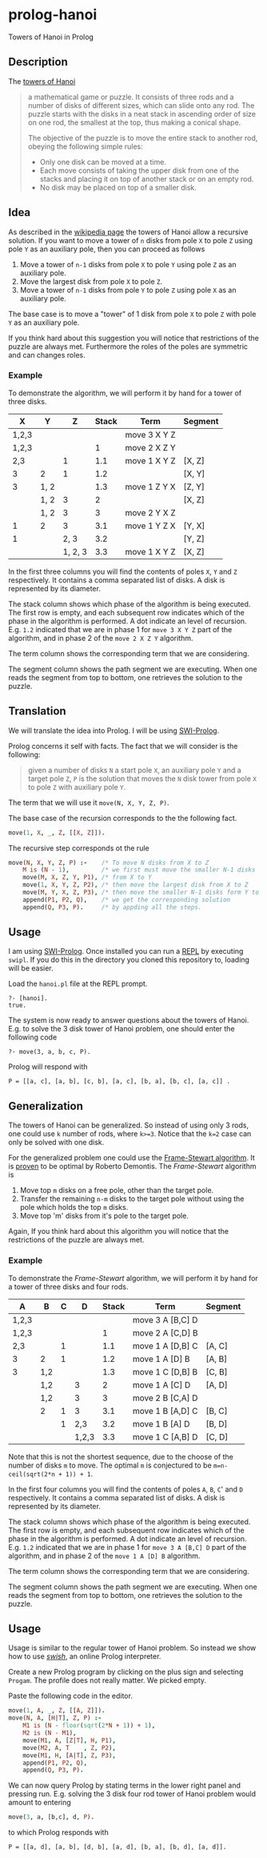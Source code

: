 # prolog-hanoi
Towers of Hanoi in Prolog

## Description
The [towers of Hanoi][hanoi]

> a mathematical game or puzzle. It consists of three rods and a number of disks of different sizes, which can slide onto any rod. The puzzle starts with the disks in a neat stack in ascending order of size on one rod, the smallest at the top, thus making a conical shape.
>
> The objective of the puzzle is to move the entire stack to another rod, obeying the following simple rules:
>
> * Only one disk can be moved at a time.
> * Each move consists of taking the upper disk from one of the stacks and placing it on top of another stack or on an empty rod.
> * No disk may be placed on top of a smaller disk.

## Idea
As described in the [wikipedia page][hanoi] the towers of Hanoi allow a recursive solution. If you want to move a tower of `n` disks from pole `X` to pole `Z` using pole `Y` as an auxiliary pole, then you can proceed as follows

1. Move a tower of `n-1` disks from pole `X` to pole `Y` using pole `Z` as an auxiliary pole.
2. Move the largest disk from pole `X` to pole `Z`.
3. Move a tower of `n-1` disks from pole `Y` to pole `Z` using pole `X` as an auxiliary pole.

The base case is to move a "tower" of 1 disk from pole `X` to pole `Z` with pole `Y` as an auxiliary pole.

If you think hard about this suggestion you will notice that restrictions of the puzzle are always met. Furthermore the roles of the poles are symmetric and can changes roles.

### Example
To demonstrate the algorithm, we will perform it by hand for a tower of three disks.

| X     | Y    | Z       | Stack | Term         | Segment   |
|-------|------|---------|-------|--------------|-----------|
| 1,2,3 |      |         |       | move 3 X Y Z |           |
| 1,2,3 |      |         | 1     | move 2 X Z Y |           |
| 2,3   |      | 1       | 1.1   | move 1 X Y Z | [X, Z]    |
| 3     | 2    | 1       | 1.2   |              | [X, Y]    |
| 3     | 1, 2 |         | 1.3   | move 1 Z Y X | [Z, Y]    |
|       | 1, 2 | 3       | 2     |              | [X, Z]    |
|       | 1, 2 | 3       | 3     | move 2 Y X Z |           |
| 1     | 2    | 3       | 3.1   | move 1 Y Z X | [Y, X]    |
| 1     |      | 2, 3    | 3.2   |              | [Y, Z]    |
|       |      | 1, 2, 3 | 3.3   | move 1 X Y Z | [X, Z]    |

In the first three columns you will find the contents of poles `X`, `Y` and `Z` respectively. It contains a comma separated list of disks. A disk is represented by its diameter.

The stack column shows which phase of the algorithm is being executed. The first row is empty, and each subsequent row indicates which of the phase in the algorithm is performed. A dot indicate an level of recursion. E.g. `1.2` indicated that we are in phase 1 for `move 3 X Y Z` part of the algorithm, and in phase 2 of the `move 2 X Z Y` algorithm.

The term column shows the corresponding term that we are considering.

The segment column shows the path segment we are executing. When one reads the segment from top to bottom, one retrieves the solution to the puzzle.

## Translation
We will translate the idea into Prolog. I will be using [SWI-Prolog][swi-prolog].

Prolog concerns it self with facts. The fact that we will consider is the following:

> given a number of disks `N` a start pole `X`, an auxiliary pole `Y` and a target pole `Z`, `P` is the solution that moves the `N` disk tower from pole `X` to pole `Z` with auxiliary pole `Y`.

The term that we will use it `move(N, X, Y, Z, P)`.

The base case of the recursion corresponds to the the following fact.

```prolog
move(1, X, _, Z, [[X, Z]]).
```

The recursive step corresponds ot the rule

```prolog
move(N, X, Y, Z, P) :-    /* To move N disks from X to Z                 */
    M is (N - 1),         /* we first must move the smaller N-1 disks    */
    move(M, X, Z, Y, P1), /* from X to Y                                 */
    move(1, X, Y, Z, P2), /* then move the largest disk from X to Z      */
    move(M, Y, X, Z, P3), /* then move the smaller N-1 disks form Y to Z */
    append(P1, P2, Q),    /* we get the corresponding solution           */
    append(Q, P3, P).     /* by appding all the steps.                   */
```

## Usage
I am using [SWI-Prolog][swi-prolog]. Once installed you can run a [REPL][repl] by executing `swipl`. If you do this in the directory you cloned this repository to, loading will be easier.

Load the `hanoi.pl` file at the REPL prompt.

```plain
?- [hanoi].
true.
```

The system is now ready to answer questions about the towers of Hanoi. E.g. to solve the 3 disk tower of Hanoi problem, one should enter the following code

```plain
?- move(3, a, b, c, P).
```

Prolog will respond with

```plain
P = [[a, c], [a, b], [c, b], [a, c], [b, a], [b, c], [a, c]] .
```

## Generalization
The towers of Hanoi can be generalized. So instead of using only 3 rods, one could use `k` number of rods, where `k>=3`. Notice that the `k=2` case can only be solved with one disk.

For the generalized problem one could use the [Frame-Stewart algorithm][stewart]. It is [proven][stewart-proof] to be optimal by Roberto Demontis. The _Frame-Stewart_ algorithm is

1. Move top `m` disks on a free pole, other than the target pole.
2. Transfer the remaining `n-m` disks to the target pole without using the pole which holds the top `m` disks.
3. Move top 'm' disks from it's pole to the target pole.

Again, If you think hard about this algorithm you will notice that the restrictions of the puzzle are always met. 

### Example
To demonstrate the _Frame-Stewart_ algorithm, we will perform it by hand for a tower of three disks and four rods.

| A     | B   | C |     D | Stack | Term             | Segment |
|-------|-----|---|-------|-------|------------------|---------|
| 1,2,3 |     |   |       |       | move 3 A [B,C] D |         |
| 1,2,3 |     |   |       |     1 | move 2 A [C,D] B |         |
| 2,3   |     | 1 |       |   1.1 | move 1 A [D,B] C | [A, C]  |
| 3     | 2   | 1 |       |   1.2 | move 1 A [D] B   | [A, B]  |
| 3     | 1,2 |   |       |   1.3 | move 1 C [D,B] B | [C, B]  |
|       | 1,2 |   |     3 |     2 | move 1 A [C] D   | [A, D]  |
|       | 1,2 |   |     3 |     3 | move 2 B [C,A] D |         |
|       | 2   | 1 |     3 |   3.1 | move 1 B [A,D] C | [B, C]  |
|       |     | 1 |   2,3 |   3.2 | move 1 B [A] D   | [B, D]  |
|       |     |   | 1,2,3 |   3.3 | move 1 C [A,B] D | [C, D]  |

Note that this is not the shortest sequence, due to the choose of the number of disks `m` to move. The optimal `m` is conjectured to be `m=n-ceil(sqrt(2*n + 1)) + 1`.

In the first four columns you will find the contents of poles `A`, `B`, `C`' and `D` respectively. It contains a comma separated list of disks. A disk is represented by its diameter.

The stack column shows which phase of the algorithm is being executed. The first row is empty, and each subsequent row indicates which of the phase in the algorithm is performed. A dot indicate an level of recursion. E.g. `1.2` indicated that we are in phase 1 for `move 3 A [B,C] D` part of the algorithm, and in phase 2 of the `move 1 A [D] B` algorithm.

The term column shows the corresponding term that we are considering.

The segment column shows the path segment we are executing. When one reads the segment from top to bottom, one retrieves the solution to the puzzle.

## Usage
Usage is similar to the regular tower of Hanoi problem. So instead we show how to use [_swish_][swish], an online Prolog interpreter.

Create a new Prolog program by clicking on the plus sign and selecting `Progam`. The profile does not really matter. We picked empty.

Paste the following code in the editor.

```prolog
move(1, A, _, Z, [[A, Z]]).
move(N, A, [H|T], Z, P) :-
    M1 is (N - floor(sqrt(2*N + 1)) + 1),
    M2 is (N - M1),
    move(M1, A, [Z|T], H, P1),
    move(M2, A, T    , Z, P2),
    move(M1, H, [A|T], Z, P3),
    append(P1, P2, Q),
    append(Q, P3, P).
```

We can now query Prolog by stating terms in the lower right panel and pressing run. E.g. solving the 3 disk four rod tower of Hanoi problem would amount to entering

```prolog
move(3, a, [b,c], d, P).
```

to which Prolog responds with

```plain
P = [[a, d], [a, b], [d, b], [a, d], [b, a], [b, d], [a, d]].
```

[hanoi]: https://en.wikipedia.org/wiki/Tower_of_Hanoi
[swi-prolog]: http://www.swi-prolog.org/
[repl]: https://en.wikipedia.org/wiki/Read%E2%80%93eval%E2%80%93print_loop
[stewart]: https://en.wikipedia.org/wiki/Tower_of_Hanoi#With_four_pegs_and_beyond
[stewart-proof]: https://arxiv.org/pdf/1203.3280.pdf
[swish]: https://swish.swi-prolog.org/p/generalized_hanoi.pl
